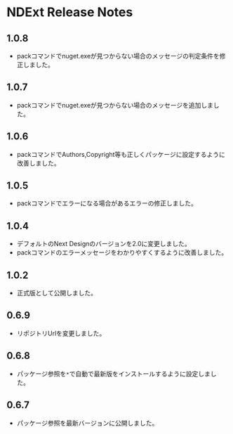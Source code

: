 # NDExt Release Notes

## 1.0.8
* packコマンドでnuget.exeが見つからない場合のメッセージの判定条件を修正しました。

## 1.0.7
* packコマンドでnuget.exeが見つからない場合のメッセージを追加しました。

## 1.0.6
* packコマンドでAuthors,Copyright等も正しくパッケージに設定するように改善しました。

## 1.0.5
* packコマンドでエラーになる場合があるエラーの修正しました。

## 1.0.4
* デフォルトのNext Designのバージョンを2.0に変更しました。
* packコマンドのエラーメッセージをわかりやすくするように改善しました。

## 1.0.2
* 正式版として公開しました。

## 0.6.9
* リポジトリUrlを変更しました。

## 0.6.8
* パッケージ参照を`*`で自動で最新版をインストールするように設定しました。

## 0.6.7
* パッケージ参照を最新バージョンに公開しました。
